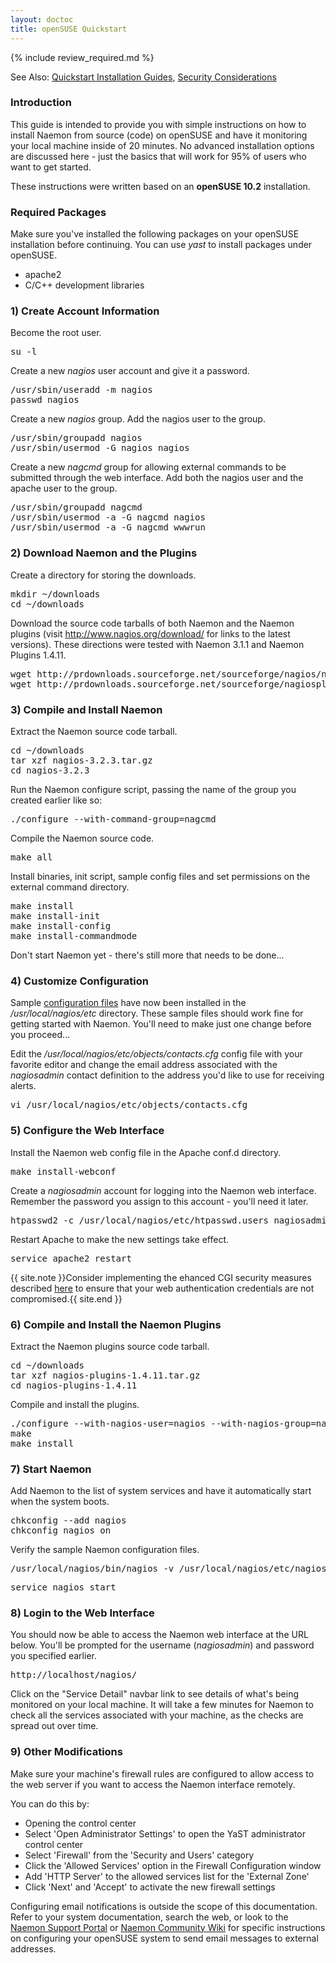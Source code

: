 ```yaml
---
layout: doctoc
title: openSUSE Quickstart
---
```


{% include review_required.md %}

<span class="glyphicon glyphicon-arrow-right"></span> See Also: <a href="quickstart.html">Quickstart Installation Guides</a>, <a href="security.html">Security Considerations</a>

### Introduction

This guide is intended to provide you with simple instructions on how to install Naemon from source (code) on openSUSE and have it monitoring your local machine inside of 20 minutes.  No advanced installation options are discussed here - just the basics that will work for 95% of users who want to get started.

These instructions were written based on an <b>openSUSE 10.2</b> installation.

### Required Packages

Make sure you've installed the following packages on your openSUSE installation before continuing.  You can use <i>yast</i> to install packages under openSUSE.

<ul>
<li>apache2</li>
<li>C/C++ development libraries</li>
</ul>

### 1) Create Account Information

Become the root user.

<pre>
su -l
</pre>

Create a new <i>nagios</i> user account and give it a password.

<pre>
/usr/sbin/useradd -m nagios
passwd nagios
</pre>

Create a new <i>nagios</i> group.  Add the nagios user to the group.

<pre>
/usr/sbin/groupadd nagios
/usr/sbin/usermod -G nagios nagios
</pre>

Create a new <i>nagcmd</i> group for allowing external commands to be submitted through the web interface. Add both the nagios user and the apache user to the group.

<pre>
/usr/sbin/groupadd nagcmd
/usr/sbin/usermod -a -G nagcmd nagios
/usr/sbin/usermod -a -G nagcmd wwwrun
</pre>

### 2) Download Naemon and the Plugins

Create a directory for storing the downloads.

<pre>
mkdir ~/downloads
cd ~/downloads
</pre>

Download the source code tarballs of both Naemon and the Naemon plugins (visit <a href="http://www.nagios.org/download/">http://www.nagios.org/download/</a> for links to the latest versions).   These directions were tested with Naemon 3.1.1 and Naemon Plugins 1.4.11.

<pre>
wget http://prdownloads.sourceforge.net/sourceforge/nagios/nagios-3.2.3.tar.gz
wget http://prdownloads.sourceforge.net/sourceforge/nagiosplug/nagios-plugins-1.4.11.tar.gz
</pre>

### 3) Compile and Install Naemon

Extract the Naemon source code tarball.

<pre>
cd ~/downloads
tar xzf nagios-3.2.3.tar.gz
cd nagios-3.2.3
</pre>

Run the Naemon configure script, passing the name of the group you created earlier like so:

<pre>
./configure --with-command-group=nagcmd
</pre>

Compile the Naemon source code.

<pre>
make all
</pre>

Install binaries, init script, sample config files and set permissions on the external command directory.

<pre>
make install
make install-init
make install-config
make install-commandmode
</pre>

Don't start Naemon yet - there's still more that needs to be done...

### 4) Customize Configuration

Sample <a href="config.html">configuration files</a> have now been installed in the <i>/usr/local/nagios/etc</i> directory.  These sample files should work fine for getting started with Naemon.  You'll need to make just one change before you proceed...

Edit the <i>/usr/local/nagios/etc/objects/contacts.cfg</i> config file with your favorite editor and change the email address associated with the <i>nagiosadmin</i> contact definition to the address you'd like to use for receiving alerts.

<pre>
vi /usr/local/nagios/etc/objects/contacts.cfg
</pre>

### 5) Configure the Web Interface

Install the Naemon web config file in the Apache conf.d directory.

<pre>
make install-webconf
</pre>

Create a <i>nagiosadmin</i> account for logging into the Naemon web interface.  Remember the password you assign to this account - you'll need it later.

<pre>
htpasswd2 -c /usr/local/nagios/etc/htpasswd.users nagiosadmin
</pre>

Restart Apache to make the new settings take effect.

<pre>
service apache2 restart
</pre>

{{ site.note }}Consider implementing the ehanced CGI security measures described <a href="cgisecurity.html">here</a> to ensure that your web authentication credentials are not compromised.{{ site.end }}

### 6) Compile and Install the Naemon Plugins

Extract the Naemon plugins source code tarball.

<pre>
cd ~/downloads
tar xzf nagios-plugins-1.4.11.tar.gz
cd nagios-plugins-1.4.11
</pre>

Compile and install the plugins.

<pre>
./configure --with-nagios-user=nagios --with-nagios-group=nagios
make
make install
</pre>

### 7) Start Naemon

Add Naemon to the list of system services and have it automatically start when the system boots.

<pre>
chkconfig --add nagios
chkconfig nagios on
</pre>

Verify the sample Naemon configuration files.

<pre>
/usr/local/nagios/bin/nagios -v /usr/local/nagios/etc/nagios.cfg
</pre>

<pre>
service nagios start
</pre>

### 8) Login to the Web Interface

You should now be able to access the Naemon web interface at the URL below.  You'll be prompted for the username (<i>nagiosadmin</i>) and password you specified earlier.

<pre>
http://localhost/nagios/
</pre>

Click on the "Service Detail" navbar link to see details of what's being monitored on your local machine.  It will take a few minutes for Naemon to check all the services associated with your machine, as the checks are spread out over time.

### 9) Other Modifications

Make sure your machine's firewall rules are configured to allow access to the web server if you want to access the Naemon interface remotely.

You can do this by:

<ul>
<li>Opening the control center</li>
<li>Select 'Open Administrator Settings' to open the YaST administrator control center</li>
<li>Select 'Firewall' from the 'Security and Users' category</li>
<li>Click the 'Allowed Services' option in the Firewall Configuration window
<li>Add 'HTTP Server' to the allowed services list for the 'External Zone'</li>
<li>Click 'Next' and 'Accept' to activate the new firewall settings</li>
</ul>

Configuring email notifications is outside the scope of this documentation.  Refer to your system documentation, search the web, or look to the <a href="http://support.nagios.com" target="_blank">Naemon Support Portal</a> or <a href="http://wiki.nagios.org" target="_blank">Naemon Community Wiki</a> for specific instructions on configuring your openSUSE system to send email messages to external addresses.
